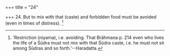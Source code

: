 +++
title = "24"

+++
24. But to mix with that (caste) and forbidden food must be avoided (even in times of distress). [^16] 


[^16]:  'Restriction (niyama), i.e. avoiding. That Brāhmaṇa p. 214 even who lives the life of a Śūdra must not mix with that Śūdra caste, i.e. he must not sit among Śūdras and so forth.'--Haradatta.
